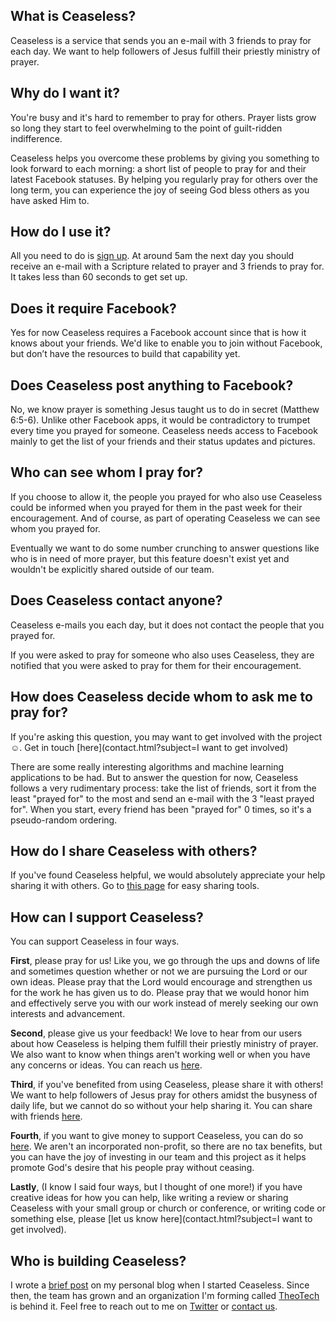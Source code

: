 ## What is Ceaseless?
Ceaseless is a service that sends you an e-mail with 3 friends to pray for each day. We want to help followers of Jesus fulfill their priestly ministry of prayer.

## Why do I want it?
You're busy and it's hard to remember to pray for others. Prayer lists grow so long they start to feel overwhelming to the point of guilt-ridden indifference.</p>

Ceaseless helps you overcome these problems by giving you something to look forward to each morning: a short list of people to pray for and their latest Facebook statuses. By helping you regularly pray for others over the long term, you can experience the joy of seeing God bless others as you have asked Him to.

## How do I use it?
All you need to do is [sign up](register.html). At around 5am the next day you should receive an e-mail with a Scripture related to prayer and 3 friends to pray for. It takes less than 60 seconds to get set up.

## Does it require Facebook?
Yes for now Ceaseless requires a Facebook account since that is how it knows about your friends. We'd like to enable you to join without Facebook, but don&rsquo;t have the resources to build that capability yet.

## Does Ceaseless post anything to Facebook?
No, we know prayer is something Jesus taught us to do in secret (Matthew 6:5-6). Unlike other Facebook apps, it would be contradictory to trumpet every time you prayed for someone. Ceaseless needs access to Facebook mainly to get the list of your friends and their status updates and pictures.

## Who can see whom I pray for?

If you choose to allow it, the people you prayed for who also use Ceaseless could be informed when you prayed for them in the past week for their encouragement. And of course, as part of operating Ceaseless we can see whom you prayed for.

Eventually we want to do some number crunching to answer questions like who is in need of more prayer, but this feature doesn't exist yet and wouldn't be explicitly shared outside of our team.

## Does Ceaseless contact anyone?
Ceaseless e-mails you each day, but it does not contact the people that you prayed for.

If you were asked to pray for someone who also uses Ceaseless, they are notified that you were asked to pray for them for their encouragement.

## How does Ceaseless decide whom to ask me to pray for?
If you're asking this question, you may want to get involved with the project &#9786;. Get in touch [here](contact.html?subject=I want to get involved) 

There are some really interesting algorithms and machine learning applications to be had. But to answer the question for now, Ceaseless follows a very rudimentary process: take the list of friends, sort it from the least "prayed for" to the most and send an e-mail with the 3 "least prayed for". When you start, every friend has been "prayed for" 0 times, so it's a pseudo-random ordering.

## How do I share Ceaseless with others?
If you've found Ceaseless helpful, we would absolutely appreciate your help sharing it with others. Go to [this page](share.html) for easy sharing tools.</p>

## How can I support Ceaseless?
You can support Ceaseless in four ways.

__First__, please pray for us! Like you, we go through the ups and downs of life and sometimes question whether or not we are pursuing the Lord or our own ideas. Please pray that the Lord would encourage and strengthen us for the work he has given us to do. Please pray that we would honor him and effectively serve you with our work instead of merely seeking our own interests and advancement.

__Second__, please give us your feedback! We love to hear from our users about how Ceaseless is helping them fulfill their priestly ministry of prayer. We also want to know when things aren't working well or when you have any concerns or ideas. You can reach us [here](contact.html).

__Third__, if you've benefited from using Ceaseless, please share it with others! We want to help followers of Jesus pray for others amidst the busyness of daily life, but we cannot do so without your help sharing it. You can share with friends [here](share.html).

__Fourth__, if you want to give money to support Ceaseless, you can do so [here](donate.html). We aren't an incorporated non-profit, so there are no tax benefits, but you can have the joy of investing in our team and this project as it helps promote God's desire that his people pray without ceasing.

__Lastly__, (I know I said four ways, but I thought of one more!) if you have creative ideas for how you can help, like writing a review or sharing Ceaseless with your small group or church or conference, or writing code or something else, please [let us know here](contact.html?subject=I want to get involved).

## Who is building Ceaseless?
I wrote a [brief post](http://www.meritandgrace.com/let-there-be-ceaseless-prayer/) on my personal blog when I started Ceaseless. Since then, the team has grown and an organization I'm forming called [TheoTech](http://www.theotech.org) is behind it. Feel free to reach out to me on [Twitter](https://twitter.com/meritandgrace) or [contact us](contact.html).
